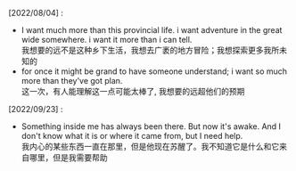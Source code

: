 [2022/08/04] :
 - I want much more than this provincial life. i want adventure in the great wide somewhere. i want it more than i can tell.  
 我想要的远不是这种乡下生活，我想去广袤的地方冒险；我想探索更多我所未知的
 - for once it might be grand to have someone understand; i want so much more than they've got plan.  
 这一次，有人能理解这一点可能太棒了, 我想要的远超他们的预期

[2022/09/23] :
- Something inside me has always been there. But now it's awake. And I don't know what it is or where it came from, but I need help.  
我内心的某些东西一直在那里，但是他现在苏醒了。我不知道它是什么和它来自哪里，但是我需要帮助
